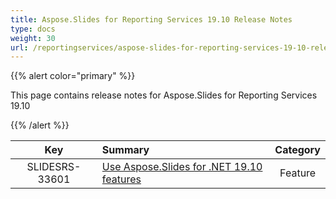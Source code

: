 ```yaml
---
title: Aspose.Slides for Reporting Services 19.10 Release Notes
type: docs
weight: 30
url: /reportingservices/aspose-slides-for-reporting-services-19-10-release-notes/
---
```


{{% alert color="primary" %}} 

This page contains release notes for Aspose.Slides for Reporting Services 19.10

{{% /alert %}} 

|**Key** |**Summary** |**Category** |
| :-: | :- | :-: |
|SLIDESRS-33601|[Use Aspose.Slides for .NET 19.10 features](https://docs.aspose.com/display/slidesnet/Aspose.Slides+for+.NET+19.10+Release+Notes)|Feature|

